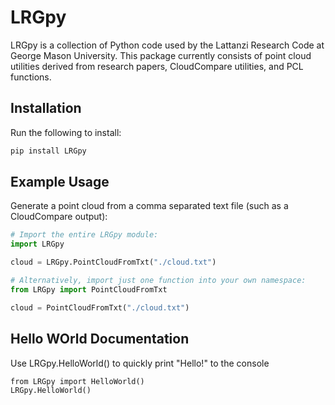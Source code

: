 # LRGpy

LRGpy is a collection of Python code used by the Lattanzi Research Code at George Mason University. This package currently consists of point cloud utilities derived from research papers, CloudCompare utilities, and PCL functions.

## Installation

Run the following to install:

```python
pip install LRGpy
```

## Example Usage

Generate a point cloud from a comma separated text file (such as a CloudCompare output):

```python
# Import the entire LRGpy module:
import LRGpy

cloud = LRGpy.PointCloudFromTxt("./cloud.txt")
```

```python
# Alternatively, import just one function into your own namespace:
from LRGpy import PointCloudFromTxt

cloud = PointCloudFromTxt("./cloud.txt")
```

## Hello WOrld Documentation

Use LRGpy.HelloWorld() to quickly print "Hello!" to the console

```
from LRGpy import HelloWorld()
LRGpy.HelloWorld()
```
